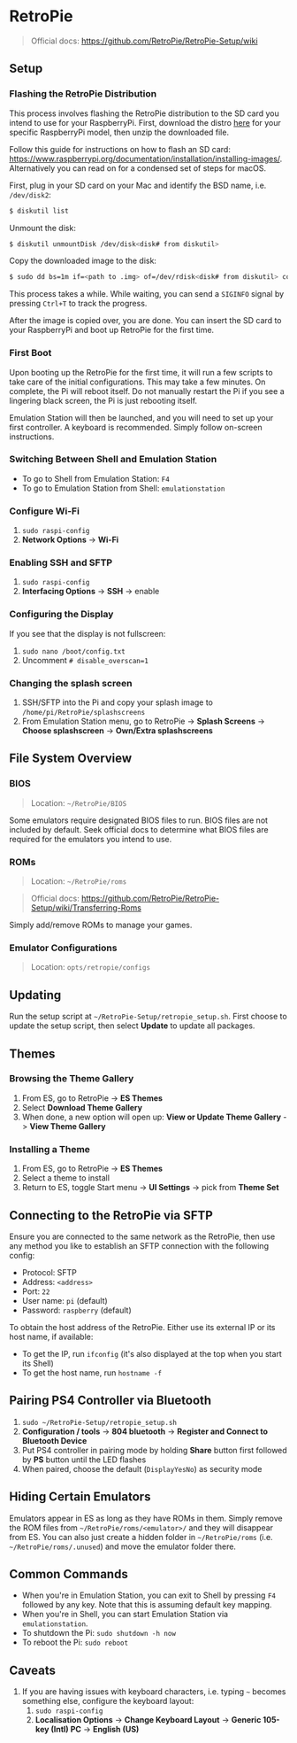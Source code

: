# RetroPie

> Official docs: https://github.com/RetroPie/RetroPie-Setup/wiki

## Setup

### Flashing the RetroPie Distribution

This process involves flashing the RetroPie distribution to the SD card you intend to use for your RaspberryPi. First, download the distro [here](https://retropie.org.uk/download/) for your specific RaspberryPi model, then unzip the downloaded file.

Follow this guide for instructions on how to flash an SD card: https://www.raspberrypi.org/documentation/installation/installing-images/. Alternatively you can read on for a condensed set of steps for macOS.

First, plug in your SD card on your Mac and identify the BSD name, i.e. `/dev/disk2`:

```sh
$ diskutil list
```

Unmount the disk:

```sh
$ diskutil unmountDisk /dev/disk<disk# from diskutil>
```

Copy the downloaded image to the disk:

```sh
$ sudo dd bs=1m if=<path to .img> of=/dev/rdisk<disk# from diskutil> conv=sync
```

This process takes a while. While waiting, you can send a `SIGINFO` signal by pressing `Ctrl+T` to track the progress.

After the image is copied over, you are done. You can insert the SD card to your RaspberryPi and boot up RetroPie for the first time.

### First Boot

Upon booting up the RetroPie for the first time, it will run a few scripts to take care of the initial configurations. This may take a few minutes. On complete, the Pi will reboot itself. Do not manually restart the Pi if you see a lingering black screen, the Pi is just rebooting itself.

Emulation Station will then be launched, and you will need to set up your first controller. A keyboard is recommended. Simply follow on-screen instructions.

### Switching Between Shell and Emulation Station

- To go to Shell from Emulation Station: `F4`
- To go to Emulation Station from Shell: `emulationstation`

### Configure Wi-Fi

1. `sudo raspi-config`
2. **Network Options** -> **Wi-Fi**

### Enabling SSH and SFTP

1. `sudo raspi-config`
2. **Interfacing Options** -> **SSH** -> enable

### Configuring the Display

If you see that the display is not fullscreen:
1. `sudo nano /boot/config.txt`
2. Uncomment `# disable_overscan=1`

### Changing the splash screen

1. SSH/SFTP into the Pi and copy your splash image to `/home/pi/RetroPie/splashscreens`
2. From Emulation Station menu, go to RetroPie -> **Splash Screens** -> **Choose splashscreen** -> **Own/Extra splashscreens**

## File System Overview

### BIOS

> Location: `~/RetroPie/BIOS`

Some emulators require designated BIOS files to run. BIOS files are not included by default. Seek official docs to determine what BIOS files are required for the emulators you intend to use.

### ROMs

> Location: `~/RetroPie/roms`

> Official docs: https://github.com/RetroPie/RetroPie-Setup/wiki/Transferring-Roms

Simply add/remove ROMs to manage your games.

### Emulator Configurations

> Location: `opts/retropie/configs`

## Updating

Run the setup script at `~/RetroPie-Setup/retropie_setup.sh`. First choose to update the setup script, then select **Update** to update all packages.

## Themes

### Browsing the Theme Gallery

1. From ES, go to RetroPie -> **ES Themes**
2. Select **Download Theme Gallery**
3. When done, a new option will open up: **View or Update Theme Gallery** -> **View Theme Gallery**

### Installing a Theme

1. From ES, go to RetroPie -> **ES Themes**
2. Select a theme to install
3. Return to ES, toggle Start menu -> **UI Settings** -> pick from **Theme Set**

## Connecting to the RetroPie via SFTP

Ensure you are connected to the same network as the RetroPie, then use any method you like to establish an SFTP connection with the following config:

- Protocol: SFTP
- Address: `<address>`
- Port: `22`
- User name: `pi` (default)
- Password: `raspberry` (default)

To obtain the host address of the RetroPie. Either use its external IP or its host name, if available:
  - To get the IP, run `ifconfig` (it's also displayed at the top when you start its Shell)
  - To get the host name, run `hostname -f`

## Pairing PS4 Controller via Bluetooth

1. `sudo ~/RetroPie-Setup/retropie_setup.sh`
2. **Configuration / tools** -> **804 bluetooth** -> **Register and Connect to Bluetooth Device**
3. Put PS4 controller in pairing mode by holding **Share** button first followed by **PS** button until the LED flashes
4. When paired, choose the default (`DisplayYesNo`) as security mode

## Hiding Certain Emulators

Emulators appear in ES as long as they have ROMs in them. Simply remove the ROM files from `~/RetroPie/roms/<emulator>/` and they will disappear from ES. You can also just create a hidden folder in `~/RetroPie/roms` (i.e. `~/RetroPie/roms/.unused`) and move the emulator folder there.

## Common Commands

- When you're in Emulation Station, you can exit to Shell by pressing `F4` followed by any key. Note that this is assuming default key mapping.
- When you're in Shell, you can start Emulation Station via `emulationstation`.
- To shutdown the Pi: `sudo shutdown -h now`
- To reboot the Pi: `sudo reboot`

## Caveats

1. If you are having issues with keyboard characters, i.e. typing `~` becomes something else, configure the keyboard layout:
    1. `sudo raspi-config`
    2. **Localisation Options** -> **Change Keyboard Layout** -> **Generic 105-key (Intl) PC** -> **English (US)**